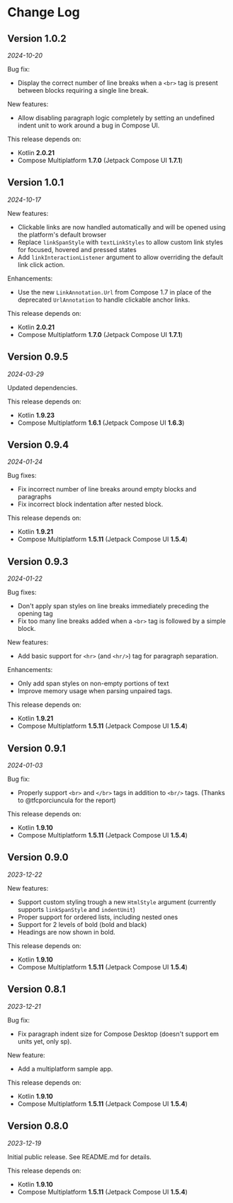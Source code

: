 Change Log
==========

## Version 1.0.2

_2024-10-20_

Bug fix:
- Display the correct number of line breaks when a `<br>` tag is present between blocks requiring a single line break.

New features:
- Allow disabling paragraph logic completely by setting an undefined indent unit to work around a bug in Compose UI.

This release depends on:
- Kotlin **2.0.21**
- Compose Multiplatform **1.7.0** (Jetpack Compose UI **1.7.1**)

## Version 1.0.1

_2024-10-17_

New features:
- Clickable links are now handled automatically and will be opened using the platform's default browser
- Replace `linkSpanStyle` with `textLinkStyles` to allow custom link styles for focused, hovered and pressed states
- Add `linkInteractionListener` argument to allow overriding the default link click action.

Enhancements:
- Use the new `LinkAnnotation.Url` from Compose 1.7 in place of the deprecated `UrlAnnotation` to handle clickable anchor links.

This release depends on:
- Kotlin **2.0.21**
- Compose Multiplatform **1.7.0** (Jetpack Compose UI **1.7.1**)

## Version 0.9.5

_2024-03-29_

Updated dependencies.

This release depends on:
- Kotlin **1.9.23**
- Compose Multiplatform **1.6.1** (Jetpack Compose UI **1.6.3**)

## Version 0.9.4

_2024-01-24_

Bug fixes:
- Fix incorrect number of line breaks around empty blocks and paragraphs
- Fix incorrect block indentation after nested block.

This release depends on:
- Kotlin **1.9.21**
- Compose Multiplatform **1.5.11** (Jetpack Compose UI **1.5.4**)

## Version 0.9.3

_2024-01-22_

Bug fixes:
- Don't apply span styles on line breaks immediately preceding the opening tag
- Fix too many line breaks added when a `<br>` tag is followed by a simple block.

New features:
- Add basic support for `<hr>` (and `<hr/>`) tag for paragraph separation.

Enhancements:
- Only add span styles on non-empty portions of text 
- Improve memory usage when parsing unpaired tags.

This release depends on:
- Kotlin **1.9.21**
- Compose Multiplatform **1.5.11** (Jetpack Compose UI **1.5.4**)

## Version 0.9.1

_2024-01-03_

Bug fix:
- Properly support `<br>` and `</br>` tags in addition to `<br/>` tags. (Thanks to @tfcporciuncula for the report)

This release depends on:
- Kotlin **1.9.10**
- Compose Multiplatform **1.5.11** (Jetpack Compose UI **1.5.4**)

## Version 0.9.0

_2023-12-22_

New features:
- Support custom styling trough a new `HtmlStyle` argument (currently supports `linkSpanStyle` and `indentUnit`)
- Proper support for ordered lists, including nested ones
- Support for 2 levels of bold (bold and black)
- Headings are now shown in bold.

This release depends on:
- Kotlin **1.9.10**
- Compose Multiplatform **1.5.11** (Jetpack Compose UI **1.5.4**)

## Version 0.8.1

_2023-12-21_

Bug fix:
- Fix paragraph indent size for Compose Desktop (doesn't support em units yet, only sp).

New feature:
- Add a multiplatform sample app.

This release depends on:
- Kotlin **1.9.10**
- Compose Multiplatform **1.5.11** (Jetpack Compose UI **1.5.4**)

## Version 0.8.0

_2023-12-19_

Initial public release.
See README.md for details.

This release depends on:
- Kotlin **1.9.10**
- Compose Multiplatform **1.5.11** (Jetpack Compose UI **1.5.4**)